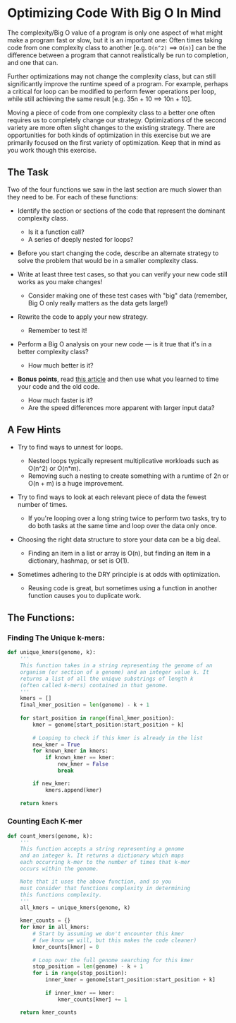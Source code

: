 # Optimizing Code With Big O In Mind

The complexity/Big O value of a program is only one aspect of what might make a program fast or slow, but it is an important one: Often times taking code from one complexity class to another [e.g. `O(n^2)` ==> `O(n)`] can be the difference between a program that cannot realistically be run to completion, and one that can. 

Further optimizations may not change the complexity class, but can still significantly improve the runtime speed of a program. For example, perhaps a critical for loop can be modified to perform fewer operations per loop, while still achieving the same result [e.g. 35n + 10 ==> 10n + 10].

Moving a piece of code from one complexity class to a better one often requires us to completely change our strategy. Optimizations of the second variety are more often slight changes to the existing strategy. There are opportunities for both kinds of optimization in this exercise but we are primarily focused on the first variety of optimization. Keep that in mind as you work though this exercise. 

## The Task

Two of the four functions we saw in the last section are much slower than they need to be. For each of these functions:

* Identify the section or sections of the code that represent the dominant complexity class.
    * Is it a function call?
    * A series of deeply nested for loops?

* Before you start changing the code, describe an alternate strategy to solve the problem that would be in a smaller complexity class.

* Write at least three test cases, so that you can verify your new code still works as you make changes!
    * Consider making one of these test cases with "big" data (remember, Big O only really matters as the data gets large!) 

* Rewrite the code to apply your new strategy. 
    * Remember to test it!

* Perform a Big O analysis on your new code — is it true that it's in a better complexity class? 
    * How much better is it?

* **Bonus points**, read [this article](https://realpython.com/python-timer/) and then use what you learned to time your code and the old code.
    * How much faster is it?
    * Are the speed differences more apparent with larger input data?

## A Few Hints

* Try to find ways to unnest for loops. 
    * Nested loops typically represent multiplicative workloads such as O(n^2) or O(n*m).
    * Removing such a nesting to create something with a runtime of 2n or O(n + m) is a huge improvement.

* Try to find ways to look at each relevant piece of data the fewest number of times.
    * If you're looping over a long string twice to perform two tasks, try to do both tasks at the same time and loop over the data only once.

* Choosing the right data structure to store your data can be a big deal.
    * Finding an item in a list or array is O(n), but finding an item in a dictionary, hashmap, or set is O(1).

* Sometimes adhering to the DRY principle is at odds with optimization.
    * Reusing code is great, but sometimes using a function in another function causes you to duplicate work.

## The Functions:

### Finding The Unique k-mers:

```python
def unique_kmers(genome, k):
    '''
    This function takes in a string representing the genome of an
    organism (or section of a genome) and an integer value k. It 
    returns a list of all the unique substrings of length k
    (often called k-mers) contained in that genome.
    '''
    kmers = []
    final_kmer_position = len(genome) - k + 1
    
    for start_position in range(final_kmer_position):
        kmer = genome[start_position:start_position + k]
        
        # Looping to check if this kmer is already in the list
        new_kmer = True
        for known_kmer in kmers:
            if known_kmer == kmer:
                new_kmer = False
                break

        if new_kmer:
            kmers.append(kmer)
    
    return kmers
```

### Counting Each K-mer

```python
def count_kmers(genome, k):
    '''
    This function accepts a string representing a genome
    and an integer k. It returns a dictionary which maps
    each occurring k-mer to the number of times that k-mer
    occurs within the genome.

    Note that it uses the above function, and so you 
    must consider that functions complexity in determining
    this functions complexity.
    '''
    all_kmers = unique_kmers(genome, k)

    kmer_counts = {}
    for kmer in all_kmers:
        # Start by assuming we don't encounter this kmer
        # (we know we will, but this makes the code cleaner)
        kmer_counts[kmer] = 0
        
        # Loop over the full genome searching for this kmer
        stop_position = len(genome) - k + 1
        for i in range(stop_position):
            inner_kmer = genome[start_position:start_position + k]
            
            if inner_kmer == kmer:
                kmer_counts[kmer] += 1

    return kmer_counts
```